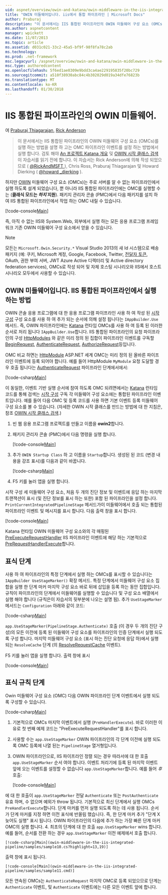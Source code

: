 ```yaml
---
uid: aspnet/overview/owin-and-katana/owin-middleware-in-the-iis-integrated-pipeline
title: "OWIN 미들웨어입니다. iis에서 통합 파이프라인 | Microsoft Docs"
author: Praburaj
description: "이 문서에서는 IIS 통합된 파이프라인의 OWIN 미들웨어 구성 요소 (OMCs)를 실행 하는 방법을 설명 하 고는 OMC 파이프라인 이벤트를 설정 하는 방법에서 실행 합니다. 다음 작업을 수행 해야합니다."
ms.author: aspnetcontent
manager: wpickett
ms.date: 11/07/2013
ms.topic: article
ms.assetid: d031c021-33c2-45a5-bf9f-98f8fa78c2ab
ms.technology: 
ms.prod: .net-framework
msc.legacyurl: /aspnet/overview/owin-and-katana/owin-middleware-in-the-iis-integrated-pipeline
msc.type: authoredcontent
ms.openlocfilehash: 5f6ed1ae0309e9bdd3ca4ae229195835f20bc729
ms.sourcegitcommit: a510f38930abc84c4b302029d019a34dfe76823b
ms.translationtype: MT
ms.contentlocale: ko-KR
ms.lasthandoff: 01/30/2018
---
```

<a name="owin-middleware-in-the-iis-integrated-pipeline"></a>IIS 통합된 파이프라인의 OWIN 미들웨어.
====================
여 [Praburaj Thiagarajan](https://github.com/Praburaj), [Rick Anderson](https://github.com/Rick-Anderson)

> 이 문서에서는 IIS 통합된 파이프라인의 OWIN 미들웨어 구성 요소 (OMCs)를 실행 하는 방법을 설명 하 고는 OMC 파이프라인 이벤트를 설정 하는 방법에서 실행 합니다. 검토 해야 [An 프로젝트 Katana 개요](an-overview-of-project-katana.md) 및 [OWIN 시작 클래스 검색](owin-startup-class-detection.md) 이 자습서를 읽기 전에 합니다. 이 자습서는 Rick Anderson에 의해 작성 되었으므로 ( [ @RickAndMSFT ](https://twitter.com/#!/RickAndMSFT) ), Chris Ross, Praburaj Thiagarajan 및 Howard Dierking ( [ @howard \_dierking](https://twitter.com/howard_dierking) ).


하지만 [OWIN](an-overview-of-project-katana.md) 미들웨어 구성 요소 (OMCs)는 주로 서버를 알 수 없는 파이프라인에서 실행 하도록 설계 되었습니다, 뿐 아니라 IIS 통합된 파이프라인에는 OMC를 실행할 수는 (**클래식 모드는 *하지* 지원**). 패키지 관리자 콘솔 (PMC)에서 다음 패키지를 설치 하 여 IIS 통합된 파이프라인에서 작업 하는 OMC 내릴 수 있습니다.

[!code-console[Main](owin-middleware-in-the-iis-integrated-pipeline/samples/sample1.cmd)]

즉, 아직 수 없는 IIS와 System.Web, 외부에서 실행 하는 모든 응용 프로그램 프레임 워크 기존 OWIN 미들웨어 구성 요소에서 얻을 수 있습니다. 

> [!NOTE]
> 모든는 `Microsoft.Owin.Security.*` Visual Studio 2013의 새 Id 시스템으로 배송 패키지 (예: 쿠키, Microsoft 계정, Google, Facebook, Twitter, [전달자 토큰](http://self-issued.info/docs/draft-ietf-oauth-v2-bearer.html), OAuth, 권한 부여 서버, JWT Azure Active 디렉터리 및 Active directory federation services), OMCs로 작성 되어 및 자체 호스팅 시나리오와 IIS에서 호스트 시나리오 모두에서 사용할 수 있습니다.

## <a name="how-owin-middleware-executes-in-the-iis-integrated-pipeline"></a>OWIN 미들웨어입니다. IIS 통합된 파이프라인에서 실행 하는 방법

OWIN 콘솔 응용 프로그램에 대 한 응용 프로그램 파이프라인 사용 하 여 작성 된 [시작 구성](owin-startup-class-detection.md) 구성 요소를 사용 하 여 추가 되는 순서에 의해 설정 됩니다는 `IAppBuilder.Use` 메서드. 즉, OWIN 파이프라인에는 [Katana](an-overview-of-project-katana.md) 런타임 OMCs를 사용 하 여 등록 된 이러한 순서로 처리 됩니다 `IAppBuilder.Use`합니다. IIS 통합된 파이프라인의 요청 파이프라인의 구성 [HttpModules](https://msdn.microsoft.com/library/ms178468(v=vs.85).aspx) 와 같은 미리 정의 된 집합이 파이프라인 이벤트를 구독할 [BeginRequest](https://msdn.microsoft.com/library/system.web.httpapplication.beginrequest.aspx), [AuthenticateRequest](https://msdn.microsoft.com/library/system.web.httpapplication.authenticaterequest.aspx), [AuthorizeRequest](https://msdn.microsoft.com/library/system.web.httpapplication.authorizerequest.aspx)등입니다.

OMC 비교 하면는 [HttpModule](https://msdn.microsoft.com/library/zec9k340(v=vs.85).aspx) ASP.NET 세계 OMC는 미리 정의 된 올바른 파이프라인 이벤트에 등록 되어야 합니다. 예를 들어 HttpModule `MyModule` 요청 도달할 경우 호출 됩니다는 [AuthenticateRequest](https://msdn.microsoft.com/library/system.web.httpapplication.authenticaterequest.aspx) 파이프라인 단계에서에서:

[!code-csharp[Main](owin-middleware-in-the-iis-integrated-pipeline/samples/sample2.cs?highlight=10)]

이 동일한, 이벤트 기반 실행 순서에 참여 하도록 OMC 되려면에서는 [Katana](an-overview-of-project-katana.md) 런타임 코드를 통해 검색는 [시작 구성](owin-startup-class-detection.md) 구독 각 미들웨어 구성 요소에는 통합된 파이프라인 이벤트입니다. 예를 들어 다음 OMC 및 등록 코드를 사용 하면 기본 이벤트 등록 미들웨어 구성 요소를 볼 수 있습니다. (자세한 OWIN 시작 클래스를 만드는 방법에 대 한 지침은, 참조 [OWIN 시작 클래스 검색](owin-startup-class-detection.md).)

1. 빈 웹 응용 프로그램 프로젝트를 만들고 이름을 **owin2**합니다.
2. 패키지 관리자 콘솔 (PMC)에서 다음 명령을 실행 합니다. 

    [!code-console[Main](owin-middleware-in-the-iis-integrated-pipeline/samples/sample3.cmd)]
3. 추가 `OWIN Startup Class` 하 고 이름을 `Startup`합니다. 생성된 된 코드 (변경 내용을 강조 표시)를 다음과 같이 바꿉니다.  

    [!code-csharp[Main](owin-middleware-in-the-iis-integrated-pipeline/samples/sample4.cs?highlight=5-7,15-36)]
4. F5 키를 눌러 앱을 실행 합니다.

시작 구성 세 미들웨어 구성 요소, 처음 두 개의 진단 정보 및 이벤트에 응답 하는 마지막 트랜잭션이 표시 (및 진단 정보를 표시 하는 또한) 포함 된 파이프라인을 설정 합니다. `PrintCurrentIntegratedPipelineStage` 메서드가이 미들웨어에서 호출 되는 통합된 파이프라인 이벤트 및 메시지를 표시 합니다. 다음 출력 창을 표시 합니다.

[!code-console[Main](owin-middleware-in-the-iis-integrated-pipeline/samples/sample5.cmd)]

Katana 런타임 OWIN 미들웨어 구성 요소와의 각 매핑된 [PreExecuteRequestHandler](https://msdn.microsoft.com/library/system.web.httpapplication.prerequesthandlerexecute.aspx) IIS 파이프라인 이벤트에 해당 하는 기본적으로 [PreRequestHandlerExecute](https://msdn.microsoft.com/library/system.web.httpapplication.prerequesthandlerexecute.aspx)합니다.

## <a name="stage-markers"></a>표식 단계

사용 하 여 파이프라인의 특정 단계에서 실행 하는 OMCs를 표시할 수 있습니다는 `IAppBuilder UseStageMarker()` 확장 메서드. 특정 단계에서 미들웨어 구성 요소 집합을 실행 한 단계 마커 마지막 구성 요소 바로 뒤에 삽입을 등록 하는 동안 집합입니다. 규칙이 파이프라인의 단계에서 미들웨어를 실행할 수 있습니다 및 구성 요소 배열에서 실행 해야 합니다 (규칙은이 자습서의 뒷부분에 나오는 설명 됨). 추가 `UseStageMarker` 메서드는 `Configuration` 아래와 같이 코드:

[!code-csharp[Main](owin-middleware-in-the-iis-integrated-pipeline/samples/sample6.cs?highlight=13,19)]

`app.UseStageMarker(PipelineStage.Authenticate)` 호출 (이 경우 두 개의 진단 구성)의 모든 이전에 등록 된 미들웨어 구성 요소를 파이프라인의 인증 단계에서 실행 되도록 구성 합니다. 마지막 미들웨어 구성 요소 (표시 하는 진단 요청에 응답 하)에서 실행 되는 `ResolveCache` 단계 (의 [ResolveRequestCache](https://msdn.microsoft.com/library/system.web.httpapplication.resolverequestcache.aspx) 이벤트).

F5 키를 눌러 앱을 실행 합니다. 출력 창에 표시

[!code-console[Main](owin-middleware-in-the-iis-integrated-pipeline/samples/sample7.cmd)]

## <a name="stage-marker-rules"></a>표식 규칙 단계

Owin 미들웨어 구성 요소 (OMC) 다음 OWIN 파이프라인 단계 이벤트에서 실행 되도록 구성할 수 있습니다.

[!code-csharp[Main](owin-middleware-in-the-iis-integrated-pipeline/samples/sample8.cs)]

1. 기본적으로 OMCs 마지막 이벤트에서 실행 (`PreHandlerExecute`). 바로 이러한 이유로 첫 번째 예제 코드는 "PreExecuteRequestHandler"를 표시 합니다.
2. 사용할 수는 `app.UseStageMarker` OWIN 파이프라인의 각 단계 이전에 실행 되도록 OMC 등록에 나열 된는 `PipelineStage` 열거형입니다.
3. OWIN 파이프라인으로, IIS 파이프라인 정렬 되는 경우 따라서에 대 한 호출 `app.UseStageMarker` 순서 여야 합니다. 이벤트 처리기에 등록 된 마지막 이벤트 앞에 오는 이벤트를 설정할 수 없습니다 `app.UseStageMarker`합니다. 예를 들어 *후* 호출:

    [!code-console[Main](owin-middleware-in-the-iis-integrated-pipeline/samples/sample9.cmd)]

 에 대 한 호출이 `app.UseStageMarker` 전달 `Authenticate` 또는 `PostAuthenticate` 유효 하며, 수 없으며 예외가 throw 됩니다. 기본적으로 최신 단계에서 실행 OMCs `PreHandlerExecute`합니다. 단계 마커를 먼저 실행 되도록 하는 데 사용 됩니다. 순서가 단계 마커를 지정 하면 이전 표식에 반올림 했습니다. 즉, 한 단계 마커 추가 "단계 X 늦어도 실행" 표시 됩니다. OWIN 파이프라인의 다음에 추가 하는 가장 빠른 단계 마커 OMC의 실행 합니다.
4. 최초의 단계에 대 한 호출 `app.UseStageMarker` wins 합니다. 예를 들어, 순서를 전환 하는 경우 `app.UseStageMarker` 이전 예제에서 호출 합니다.

    [!code-csharp[Main](owin-middleware-in-the-iis-integrated-pipeline/samples/sample10.cs?highlight=13,19)]

 출력 창에 표시 됩니다. 

    [!code-console[Main](owin-middleware-in-the-iis-integrated-pipeline/samples/sample11.cmd)]

 모든 연속된 OMCs는 `AuthenticateRequest` 마지막 OMC로 등록 되었으므로 단계는 `Authenticate` 이벤트, 및 `Authenticate` 이벤트에는 다른 모든 이벤트 앞에 합니다.
